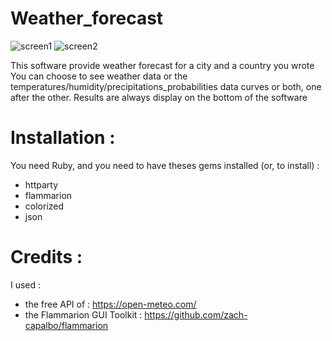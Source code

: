 # Weather_forecast
![screen1](https://github.com/user-attachments/assets/ab6cf180-1788-4b00-9cc3-83ae251dcfc1)
![screen2](https://github.com/user-attachments/assets/f3296ebf-bda7-4aa1-93f8-a008fc619169)


This software provide weather forecast for a city and a country you wrote
You can choose to see weather data or the temperatures/humidity/precipitations_probabilities data curves
or both, one after the other.
Results are always display on the bottom of the software

# Installation :
You need Ruby, and you need to have theses gems installed (or, to install) :
- httparty
- flammarion
- colorized
- json

# Credits :
I used :
- the free API of : https://open-meteo.com/
- the Flammarion GUI Toolkit : https://github.com/zach-capalbo/flammarion
